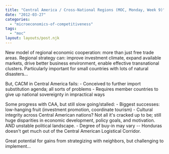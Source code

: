```yaml
---
title: "Central America / Cross-National Regions (MOC, Monday, Week 9)"
date: "2012-03-27"
categories: 
  - "microeconomics-of-competitiveness"
tags: 
  - "moc"
layout: layouts/post.njk
---
```


New model of regional economic cooperation: more than just free trade areas. Regional strategy can: improve investment climate, expand available markets, drive better business environment, enable effective transnational clusters. Particularly important for small countries with lots of natural disasters...

But, CACM in Central America fails: - Conceived to further import substitution agenda; all sorts of problems - Requires member countries to give up national sovereignty in impractical ways

Some progress with CAA, but still slow going/stalled: - Biggest successes: low-hanging fruit (investment promotion, coordinate tourism) - Cultural integrity across Central American nations? Not all it's cracked up to be; still huge disparities in economic development, policy goals, and motivation. AND unstable political landscape. - Degree of buy-in may vary -- Honduras doesn't get much out of the Central American Logistical Corridor.

Great potential for gains from strategizing with neighbors, but challenging to implement...
